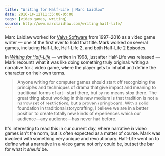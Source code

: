 ```yaml
---
title: "Writing for Half-Life | Marc Laidlaw"
date: 2016-10-12T11:35:00-05:00
tags: [video games, writing]
source: http://www.marclaidlaw.com/writing-half-life/
---
```


Marc Laidlaw worked for [Valve Software](https://en.wikipedia.org/wiki/Valve_Corporation) from 1997–2016 as a video game writer — one of the first ever to hold that title. Mark worked on several games, including Half-Life, Half-Life 2, and both Half-Life 2 Episodes.

In [*Writing for Half-Life*](http://www.marclaidlaw.com/writing-half-life/) — written in 1998, just after Half-Life was released — Mark recounts what it was like doing something truly original: writing a narrative for a video game, where the player gets to inhabit and define the character on their own terms.

> Anyone writing for computer games should start off recognizing the principles and techniques of drama that give impact and meaning to traditional forms of art—start there, but by no means stop there. The great thing about working in this new medium is that tradition is not a narrow set of restrictions, but a proven springboard. With a solid foundation in traditional storycrafting, I believe we are in a better position to create totally new kinds of experiences which our audience—any audience—has never had before.

It's interesting to read this in our current day, where narrative in video games isn't the norm, but is often expected as a matter of course. Mark was involved with something very unique and revolutionary. Half-Life went on to define what a narrative in a video game not only could be, but set the bar for what it *should* be.
